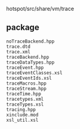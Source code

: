 hotspot/src/share/vm/trace

## package
```
noTraceBackend.hpp
trace.dtd
trace.xml
traceBackend.hpp
traceDataTypes.hpp
traceEvent.hpp
traceEventClasses.xsl
traceEventIds.xsl
traceMacros.hpp
traceStream.hpp
traceTime.hpp
tracetypes.xml
traceTypes.xsl
tracing.hpp
xinclude.mod
xsl_util.xsl
```